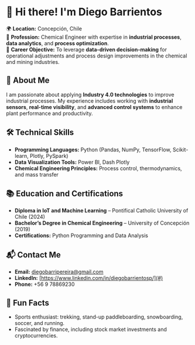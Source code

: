 # 👋 Hi there! I'm Diego Barrientos  

🌍 **Location:** Concepción, Chile  
💼 **Profession:** Chemical Engineer with expertise in **industrial processes**, **data analytics**, and **process optimization**.  
🎯 **Career Objective:** To leverage **data-driven decision-making** for operational adjustments and process design improvements in the chemical and mining industries.  

## 🚀 About Me  
I am passionate about applying **Industry 4.0 technologies** to improve industrial processes. My experience includes working with **industrial sensors**, **real-time visibility**, and **advanced control systems** to enhance plant performance and productivity.  

## 🛠️ Technical Skills  
- **Programming Languages:** Python (Pandas, NumPy, TensorFlow, Scikit-learn, Plotly, PySpark)  
- **Data Visualization Tools:** Power BI, Dash Plotly  
- **Chemical Engineering Principles:** Process control, thermodynamics, and mass transfer  

## 📚 Education and Certifications  
- **Diploma in IoT and Machine Learning** – Pontifical Catholic University of Chile (2024)  
- **Bachelor’s Degree in Chemical Engineering** – University of Concepción (2019)  
- **Certifications:** Python Programming and Data Analysis  

## 📬 Contact Me  
- **Email:** diegobarripereira@gmail.com  
- **LinkedIn:** [https://www.linkedin.com/in/diegobarrientosp/](#)  
- **Phone:** +56 9 78869230  

## 🎉 Fun Facts  
- Sports enthusiast: trekking, stand-up paddleboarding, snowboarding, soccer, and running.  
- Fascinated by finance, including stock market investments and cryptocurrencies.  
